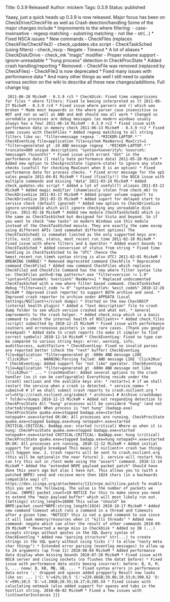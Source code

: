 Title: 0.3.9 Released!
Author: mickem
Tags: 0.3.9
Status: published

Yaaay, just a quick heads up 0.3.9 is now released. Major focus has been
on CheckDrive/CheckFile as well as Crash deection/handling Some of the
major changes include \* Improvments to the where filtering: -
case-insensetive - regexp matching - substring matching - not like -
str(...) \* Fixed NSCA issues \* New commands - CheckFiles (replaces
CheckFile/CheckFile2) - check\_updates.vbs script - CheckTaskSched
(using filters) - check\_nscp - Negate - Timeout \* A lot of aliases \*
CheckDisk/Drive - check\_mk "magic" modifier - Proper volume support -
ignore-unreadable \* "hung process" detection in CheckProcState \* Added
crash handling/reporting \* Removed: - CheckFile was removed (replaced
by CheckFiles) - CheckFile2 is now deprecated \* Fixed many issues with
performance data \* And many other things as well I still need to update
various section on the wiki to describe all these new changes/additions.
Full change log:

     2011-06-28 MickeM - 0.3.9 rc5 * CheckDisk: Fixed time comparissons for files * where filters: Fixed le beeing interpreted as lt 2011-06-27 MickeM - 0.3.9 rc4 * Fixed issue where parsers and () which was broken * Made most keywords in the where parser case insensitive so NOT and not as well as AND and AnD should now all work * Changed so unredable processes are debug messages (as modern windows usualy always has a few) 2011-06-14 MickeM - 0.3.9 rc2 * Fixed issue with performance data in memory check 2011-06-13 MickeM - 0.3.9 rc2 * Fixed some issues with CheckFiles * Added regexp matching to all string filters like so: "filter=message regexp '.*MICKEM-LAPTOP.*'" CheckEventLog file=application file=system MaxWarn=1 MaxCrit=1 "filter=generated gt -2d AND message regexp '.*MICKEM-LAPTOP.*'" truncate=800 unique descriptions "syntax=%severity%: %source%: %message% (%count%)" * Fixed issue with errant "dot" in the performance data (I really hate performance data) 2011-05-20 MickeM * Added new option to CheckprocState (ignore-state) to ignore any state checks (usefull for checking MaxCount when 0 is an option) * Fixed performance data for process checks. * Fixed error message for the op5 sales people 2011-04-01 MickeM * Fixed (finally!!) the NSCA issue with multiple commands and missing "data" 2011-03-24 MickeM * Added check_updates.vbs script * Added a lot of useful(?) aliases 2011-03-22 MickeM * Added magic modifier (shamelessly stolen from check_mk) to CheckDriveSize 2011-03-17 MickeM * Added proper volume support to CheckDriveSize 2011-03-15 MickeM * Added suport for delayed start to service check (default ignored) * Added new option to CheckDriveSize ignore-unreadable which will ignore checking any unreadable disk drive. 2011-02-16 MickeM * Added new module CheckTaskSched2 which is the same as CheckTaskSched but designed for Vista and beyond. So if you want to check "new tasks" on modern Windows use this module instead of the CheckTaskSched mosule. They are exactly the same excep using different APIs (and somewhat different options) The CheckTaskSched2 is somewhat limited as the only supported keys are: title, exit_code, status, most_recent_run_time 2011-02-10 MickeM * Fixed issue with where filters and & operator * Added exact bounds to CheckTaskSched * Added conversion of status from string * Fixed time handling in CheckTaskSched to be "UTC" (hence the %most_recent_run_time% syntax string is also UTC) 2011-02-01 MickeM ! BREAKING CHANGE! * Removed deprecated command CheckFile * Deprecated command CheckFile2 * Added new command CheckFiles which replaces CheckFile2 and CheckFile Command has the new where filter syntax like so: CheckFiles path=D:tmp pattern=*.exe "filter=version != 1.0" "syntax=%filename%: %version%" MaxWarn=1 * Replaced undocumented CheckTaskSched with a new where filter based command. CheckTaskSched debug "filter=exit_code != 0" "syntax=%title%: %exit_code%" 2010-12-26 MickeM * Improved crash reporter to support BOTH archive and send. * Improved crash reporter to archive under APPDATA (Local Settings/NSClient++/crash dumps) * Started on the new CheckNSCP (internal health plugin) * Added a "text description" file to crash dump folder to see which version crashed and what not. * General improvments to the crash helper. * Added check_nscp which is a basic command to check the internal health of NSClient++ * Added check_files (script) submitted by 2010-12-25 MickeM * Fixed issue with performance coutners and erroneouse pointers in some rare cases. (Thank you google breakpad) * Added date to crash reports (to make it simpler to find correct symbols) 2010-12-14 MickeM * CheckEventLog: Fixed so type can be compared to various string keys: error, warning, info, auditSuccess, auditFailure * CheckEventLog: Fixed so invalid parses are reported better (check the "rest" buffer) CheckEventLog file=Application "filter=generated gt -600m AND message LIKE 'Click2Run'" ... WARNING:Parsing failed: AND message LIKE 'Click2Run' * CheckEventLog: Added support for "not like" operator. CheckEventLog file=Application "filter=generated gt -600m AND message not like 'Click2Run'" ... * CrashHandler: Added several options to the crash handler (so it can be configurable) Everything reside under the [crash] sectiuon and the avalible keys are: * restart=1 # if we shall restart the service when a crash is detected. * service_name= * submit=0 # if we shall submit crash reports to crash.nsclient.org * url=http://crash.nsclient.org/submit * archive=1 # Archive crashdumps * folder=/dumps 2010-12-13 MickeM + Added not responding detection to CheckProcState All "hung" processes will be considerd "hung" (and not started/stopped) When process is "not hung" (badapp.exe) CheckProcState quake.exe=stopped badapp.exe=started notepad++.exe=started OK:OK: All processes are running. CheckProcState quake.exe=stopped badapp.exe=hung notepad++.exe=started CRITICAL:CRITICAL: BadApp.exe: started (critical) Where as when it is hung: CheckProcState quake.exe=stopped badapp.exe=started notepad++.exe=started CRITICAL:CRITICAL: BadApp.exe: hung (critical) CheckProcState quake.exe=stopped badapp.exe=hung notepad++.exe=started OK:OK: All processes are running. 2010-12-12 MickeM + Added initial support for google breakpad This means if nsclient++ crash two things will happen now. 1. Crash reports will be sent to crash.nsclient.org (this will be optionalin the near future) 2. service will restart You can try this out in /test mode using the "assert" command. 2010-11-14 MickeM * Added the "extended NRPE payload packet patch" Should have done this years ago but alas I have not. This allows you to (with a patched NRPE) send and recieve more then 1024 chars (in a backwards compatible way) cf: https://dev.icinga.org/attachments/113/nrpe_multiline.patch To enable this you set the following. The value is the number of packets we allow. [NRPE] packet_count=10 NOTICE for this to make sence you need to extend the "main payload buffer" which will most likely run out. [Settings] string_length=16000 This value "should" be NRPE:packet_count*NRPE:string_length(1024) 2010-10-17 MickeM * Added new command timeout which runs a command in a thread and timeouts after a given time. *NOTICE* this is not a good command to use since it will leak memory/resources when it "kills threads" * Added new command: negate which can alter the result of other commands 2010-09-29 MickeM * Reverted a merge miss in CheckDisk * Added so IN (...) accepts strings without qoutes in the SQL Query syntax of CheckEventlog * Added new "parsing structure" str(...) to create strings in the SQL query without using ticks (') to allow "nasty meta char thingy") * Extended error parsing (eventlog messages) to allow up to 24 arguments (up from 11) 2010-08-04 MickeM * Added performance data display when missing bounds 2010-07-28 MickeM * Fixed issue with NSCA server and closing sockets (no flushes the datat before) * Fixed issue with performance data units beeing incorrect: before: B, K, M, G, ... noew: B, KB, MB, GB, ... * Fixed syntax errors in performance data extra ';' dropped and spaces added propperly Result now looks like so: ... |'C: %'=42%;10;5 'C:'=229.66GB;39.06;19.53;0;390.62 'D: %'=99%;10;5 'D:'=3.39GB;20.55;10.27;0;205.54 * Fixed issues with caluclating netmask (also added support for spaces and tabs in the hostlist string. 2010-06-02 MickeM * Fixed a few issues with listCounterInstances }}}
